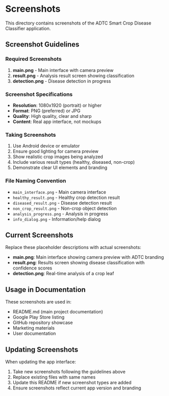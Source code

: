 # Screenshots

This directory contains screenshots of the ADTC Smart Crop Disease Classifier application.

## Screenshot Guidelines

### Required Screenshots
1. **main.png** - Main interface with camera preview
2. **result.png** - Analysis result screen showing classification
3. **detection.png** - Disease detection in progress

### Screenshot Specifications
- **Resolution**: 1080x1920 (portrait) or higher
- **Format**: PNG (preferred) or JPG
- **Quality**: High quality, clear and sharp
- **Content**: Real app interface, not mockups

### Taking Screenshots
1. Use Android device or emulator
2. Ensure good lighting for camera preview
3. Show realistic crop images being analyzed
4. Include various result types (healthy, diseased, non-crop)
5. Demonstrate clear UI elements and branding

### File Naming Convention
- `main_interface.png` - Main camera interface
- `healthy_result.png` - Healthy crop detection result
- `diseased_result.png` - Disease detection result
- `non_crop_result.png` - Non-crop object detection
- `analysis_progress.png` - Analysis in progress
- `info_dialog.png` - Information/help dialog

## Current Screenshots

Replace these placeholder descriptions with actual screenshots:

- **main.png**: Main interface showing camera preview with ADTC branding
- **result.png**: Results screen showing disease classification with confidence scores
- **detection.png**: Real-time analysis of a crop leaf

## Usage in Documentation

These screenshots are used in:
- README.md (main project documentation)
- Google Play Store listing
- GitHub repository showcase
- Marketing materials
- User documentation

## Updating Screenshots

When updating the app interface:
1. Take new screenshots following the guidelines above
2. Replace existing files with same names
3. Update this README if new screenshot types are added
4. Ensure screenshots reflect current app version and branding